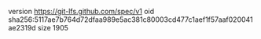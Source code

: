 version https://git-lfs.github.com/spec/v1
oid sha256:5117ae7b764d72dfaa989e5ac381c80003cd477c1aef1f57aaf020041ae2319d
size 1905
